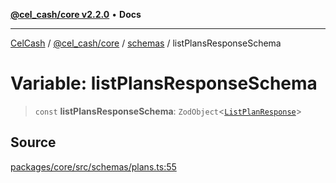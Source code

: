 [**@cel_cash/core v2.2.0**](../../README.md) • **Docs**

***

[CelCash](../../../../packages.md) / [@cel\_cash/core](../../README.md) / [schemas](../README.md) / listPlansResponseSchema

# Variable: listPlansResponseSchema

> `const` **listPlansResponseSchema**: `ZodObject`\<[`ListPlanResponse`](../../index/type-aliases/ListPlanResponse.md)\>

## Source

[packages/core/src/schemas/plans.ts:55](https://github.com/Pyxlab/celcash/blob/f7cdc752c29f8a0dcef033e212602412d2050afc/packages/core/src/schemas/plans.ts#L55)

